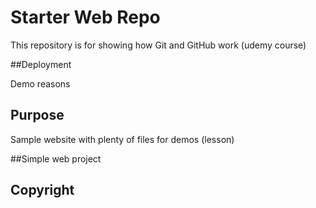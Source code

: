 # Starter Web Repo

This repository is for showing how Git and GitHub work (udemy course)

##Deployment

Demo reasons

## Purpose

Sample website with plenty of files for demos (lesson)

##Simple web project

## Copyright